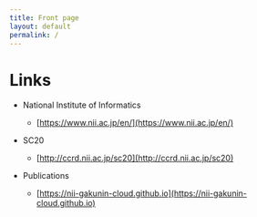 ```yaml
---
title: Front page
layout: default
permalink: /
---
```


# Links
- National Institute of Informatics
  - [https://www.nii.ac.jp/en/](https://www.nii.ac.jp/en/)

- SC20
  - [http://ccrd.nii.ac.jp/sc20](http://ccrd.nii.ac.jp/sc20)

- Publications
  - [https://nii-gakunin-cloud.github.io](https://nii-gakunin-cloud.github.io)

